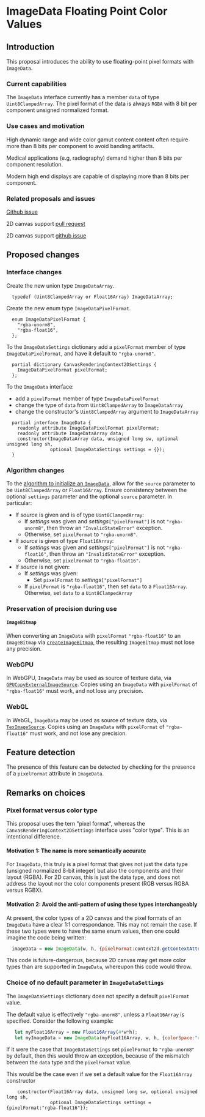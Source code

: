 # ImageData Floating Point Color Values

## Introduction

This proposal introduces the ability to use floating-point pixel formats with `ImageData`.

### Current capabilities

The `ImageData` interface currently has a member `data` of type `Uint8ClampedArray`.
The pixel format of the data is always `RGBA` with 8 bit per component unsigned normalized format.

### Use cases and motivation

High dynamic range and wide color gamut content content often require more than 8 bits per component to avoid banding artifacts.

Medical applications (e.g, radiography) demand higher than 8 bits per component resolution.

Modern high end displays are capable of displaying more than 8 bits per component.

### Related proposals and issues

[Github issue](https://github.com/whatwg/html/issues/10856)

2D canvas support [pull request](https://github.com/whatwg/html/pull/10951)

2D canvas support [github issue](https://github.com/whatwg/html/issues/8708)

## Proposed changes

### Interface changes

Create the new union type `ImageDataArray`.

```idl
  typedef (Uint8ClampedArray or Float16Array) ImageDataArray;
```

Create the new enum type `ImageDataPixelFormat`.

```idl
  enum ImageDataPixelFormat {
    "rgba-unorm8",
    "rgba-float16",
  };
```

To the `ImageDataSettings` dictionary add a `pixelFormat` member of type `ImageDataPixelFormat`, and have it default to `"rgba-unorm8"`.

```idl
  partial dictionary CanvasRenderingContext2DSettings {
    ImageDataPixelFormat pixelFormat;
  };
```

To the `ImageData` interface:
* add a `pixelFormat` member of type `ImageDataPixelFormat`
* change the type of `data` from `Uint8ClampedArray` to `ImageDataArray`
* change the constructor's `Uint8ClampedArray` argument to `ImageDataArray`

```idl
  partial interface ImageData {
    readonly attribute ImageDataPixelFormat pixelFormat;
    readonly attribute ImageDataArray data;
    constructor(ImageDataArray data, unsigned long sw, optional unsigned long sh,
                optional ImageDataSettings settings = {});
  }
```

### Algorithm changes

To the [algorithm to initialize an `ImageData`](https://html.spec.whatwg.org/multipage/canvas.html#initialize-an-imagedata-object), allow for the `source` parameter to be `Uint8ClampedArray` or `Float16Array`.
Ensure consistency between the optional `settings` parameter and the optional `source` parameter. In particular:

* If _source_ is given and is of type `Uint8ClampedArray`:
  * If _settings_ was given and _settings_`["pixelFormat"]` is not `"rgba-unorm8"`, then throw an `"InvalidStateError"` exception.
  * Otherwise, set `pixelFormat` to `"rgba-unorm8"`.
* If _source_ is given of type `Float16Array`:
  * If _settings_ was given and _settings_`["pixelFormat"]` is not `"rgba-float16"`, then throw an `"InvalidStateError"` exception.
  * Otherwise, set `pixelFormat` to `"rgba-float16"`.
* If _source_ is not given:
  * If _settings_ was given:
    * Set `pixelFormat` to _settings_`["pixelFormat"]`
  * If `pixelFormat` is `"rgba-float16"`, then set `data` to a `Float16Array`. Otherwise, set `data` to a `Uint8ClampedArray`

### Preservation of precision during use

#### `ImageBitmap`

When converting an `ImageData` with `pixelFormat` `"rgba-float16"` to an `ImageBitmap` via [`createImageBitmap`](https://html.spec.whatwg.org/multipage/imagebitmap-and-animations.html#dom-createimagebitmap), the resulting `ImageBitmap` must not lose any precision.

### WebGPU

In WebGPU, `ImageData` may be used as source of texture data, via [`GPUCopyExternalImageSource`](https://www.w3.org/TR/webgpu/#gpucopyexternalimagesourceinfo).
Copies using an `ImageData` with `pixelFormat` of `"rgba-float16"` must work, and not lose any precision.

### WebGL

In WebGL, `ImageData` may be used as source of texture data, via [`TexImageSource`](https://registry.khronos.org/webgl/specs/latest/1.0/#5.14).
Copies using an `ImageData` with `pixelFormat` of `"rgba-float16"` must work, and not lose any precision.

## Feature detection

The presence of this feature can be detected by checking for the presence of a `pixelFormat` attribute in `ImageData`.

## Remarks on choices

### Pixel format versus color type

This proposal uses the tern "pixel format", whereas the `CanvasRenderingContext2DSettings` interface uses "color type".
This is an intentional difference.

#### Motivation 1: The name is more semantically accurate

For `ImageData`, this truly is a pixel format that gives not just the data type (unsigned normalized 8-bit integer) but also the components and their layout (RGBA).
For 2D canvas, this is just the data type, and does not address the layout nor the color components present (RGB versus RGBA versus RGBX).

#### Motivation 2: Avoid the anti-pattern of using these types interchangeably

At present, the color types of a 2D canvas and the pixel formats of an `ImageData` have a clear 1:1 correspondance.
This may not remain the case.
If these two types were to have the same enum values, then one could imagine the code being written:

```js
  imageData = new ImageData(w, h, {pixelFormat:context2d.getContextAttributes().colorType});
```

This code is future-dangerous, because 2D canvas may get more color types than are supported in `ImageData`, whereupon this code would throw.

### Choice of no default parameter in `ImageDataSettings`

The `ImageDataSettings` dictionary does not specify a default `pixelFormat` value.

The default value is effectively `"rgba-unorm8"`, unless a `Float16Array` is specified.
Consider the following example:

```js
   let myFloat16Array = new Float16Array(4*w*h);
   let myImageData = new ImageData(myFloat16Array, w, h, {colorSpace:"rec2100-linear"});
```

If it were the case that `ImageDataSettings` set `pixelFormat` to `"rgba-unorm8"` by default, then this would throw an exception, because of the mismatch between the `data` type and the `pixelFormat` value.

This would be the case even if we set a default value for the `Float16Array` constructor

```idl
    constructor(Float16Array data, unsigned long sw, optional unsigned long sh,
                optional ImageDataSettings settings = {pixelFormat:"rgba-float16"});
```

